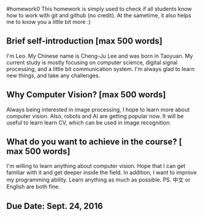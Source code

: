 #homework0
This homework is simply used to check if all students know how to work with git and github (no credit).
At the sametime, it also helps me to know you a little bit more :)

## Brief self-introduction [max 500 words]
I'm Leo. My Chinese name is Cheng-Ju Lee and was born in Taoyuan. My current study is mostly focusing on computer science, digital signal processing, and a little bit communication system. I'm always glad to learn new things, and take any challenges.
## Why Computer Vision? [max 500 words]
Always being interested in image processing, I hope to learn more about computer vision. Also, robots and AI are getting popular now. It will be useful to learn learn CV, which can be used in image recognition. 
## What do you want to achieve in the course? [ max 500 words]
I'm willing to learn anything about computer vision. Hope that I can get familiar with it and get deeper inside the field. In addition, I want to improve my programming ability. Learn anything as much as possible.
PS. 中文 or English are both fine.

## Due Date: Sept. 24, 2016
